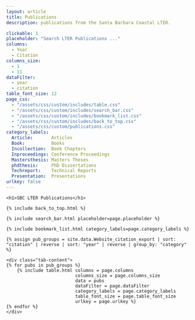 ```yaml
---
layout: article
title: Publications
description: publications from the Santa Barbara Coastal LTER.

clickable: 1
placeholder: "Search LTER Publications ..."
columns:
  - Year
  - Citation
columns_size:
  - 1
  - 11
dataFilter:
  - year
  - citation
table_font_size: 12
page_css:
  - "/assets/css/custom/includes/table.css"
  - "/assets/css/custom/includes/search_bar.css"
  - "/assets/css/custom/includes/bookmark_list.css"
  - "/assets/css/custom/includes/back_to_top.css"
  - "/assets/css/custom/publications.css"
category_labels:
  Article:       Articles
  Book:          Books
  Incollection:  Book Chapters
  Inproceedings: Conference Proceedings
  Mastersthesis: Masters Theses
  phdthesis:     PhD Dissertations
  Techreport:    Technical Reports
  Presentation:  Presentations
urlkey: false
---
```



<div id="table-content" class="small" >

	<h1>SBC LTER Publications</h1>

	{% include back_to_top.html %}

	{% include search_bar.html placeholder=page.placeholder %}

	{% include bookmark_list.html category_labels=page.category_labels %}

	{% assign pub_groups = site.data.Website_citation_export | sort: "citation" | reverse | sort: "year" | reverse | group_by: "category" %}

	<div class="tab-content">
	{% for pubs in pub_groups %}
		{% include table.html columns = page.columns
							  columns_size = page.columns_size
							  data = pubs
							  dataFilter = page.dataFilter
							  category_labels = page.category_labels
							  table_font_size = page.table_font_size
							  urlkey = page.urlkey %}
	{% endfor %}
	</div>
</div>


<script src="/assets/js/table.js"></script>
<script>
	$(document).ready(function() {
		$('#bookmark-list .nav-link:first').addClass('active');
		$('.section:first').addClass('active');

		$('tbody').each(function() {
			$(this).find('.row').each(function() {
				let clickable_cell = $(this).children().last();
				let doi = clickable_cell.text().split("DOI: ")[1];

				if (doi) {
					clickable_cell.replaceWith(`
						<td class="cell col-11">
							<a href="http://dx.doi.org/${ doi }" target="_blank">
								${ clickable_cell.html() }
							</a>
						</td>
					`);
				}
			});
		});
	});
</script>
